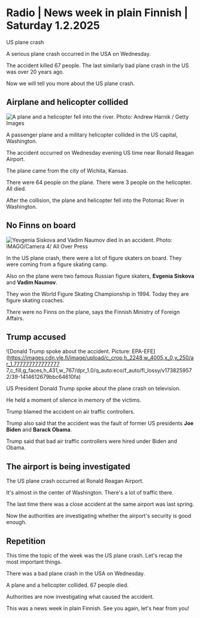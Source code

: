 # Radio \| News week in plain Finnish \| Saturday 1.2.2025

US plane crash

A serious plane crash occurred in the USA on Wednesday.

The accident killed 67 people. The last similarly bad plane crash in the US was over 20 years ago.

Now we will tell you more about the US plane crash.

## Airplane and helicopter collided

![A plane and a helicopter fell into the river. Photo: Andrew Harnik / Getty Images](https://images.cdn.yle.fi/image/upload/c_crop,h_2946,w_5238,x_0,y_396/ar_1.777777777777777,c_fill,g_faces,h_431,w_767/dpr_1.0/q_auto:eco/f_auto/fl_lossy/v1738228329/39-1414050679b40d4139e5)

A passenger plane and a military helicopter collided in the US capital, Washington.

The accident occurred on Wednesday evening US time near Ronald Reagan Airport.

The plane came from the city of Wichita, Kansas.

There were 64 people on the plane. There were 3 people on the helicopter. All died.

After the collision, the plane and helicopter fell into the Potomac River in Washington.

## No Finns on board

![Yevgenia Siskova and Vadim Naumov died in an accident. Photo: IMAGO/Camera 4/ All Over Press](https://images.cdn.yle.fi/image/upload/c_crop,h_1052,w_1871,x_0,y_0/ar_1.777777777777777,c_fill,g_faces,h_431,w_767/dpr_1.0/q_auto:eco/f_auto/fl_lossy/v1738242655/39-1414395679b7a3869c69)

In the US plane crash, there were a lot of figure skaters on board. They were coming from a figure skating camp.

Also on the plane were two famous Russian figure skaters, **Evgenia Siskova** and **Vadim Naumov**.

They won the World Figure Skating Championship in 1994. Today they are figure skating coaches.

There were no Finns on the plane, says the Finnish Ministry of Foreign Affairs.

## Trump accused

![Donald Trump spoke about the accident. Picture: EPA-EFE](https://images.cdn.yle.fi/image/upload/c_crop,h_2248,w_4005,x_0,y_250/ar_1.777777777777777 7,c_fill,g_faces,h_431,w_767/dpr_1.0/q_auto:eco/f_auto/fl_lossy/v1738259572/39-1414612679bbc64610fa)

US President Donald Trump spoke about the plane crash on television.

He held a moment of silence in memory of the victims.

Trump blamed the accident on air traffic controllers.

Trump also said that the accident was the fault of former US presidents **Joe Biden** and **Barack Obama**.

Trump said that bad air traffic controllers were hired under Biden and Obama.

## The airport is being investigated

The US plane crash occurred at Ronald Reagan Airport.

It's almost in the center of Washington. There's a lot of traffic there.

The last time there was a close accident at the same airport was last spring.

Now the authorities are investigating whether the airport's security is good enough.

## Repetition

This time the topic of the week was the US plane crash. Let's recap the most important things.

There was a bad plane crash in the USA on Wednesday.

A plane and a helicopter collided. 67 people died.

Authorities are now investigating what caused the accident.

This was a news week in plain Finnish. See you again, let's hear from you!

